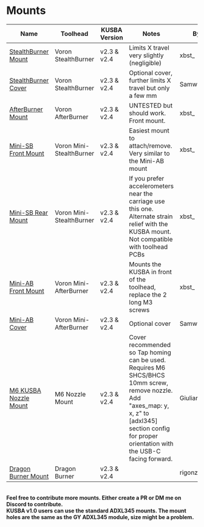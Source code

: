 # Mounts
|Name|Toolhead|KUSBA Version|Notes|By|
|---|---|---|---|---|
|[StealthBurner Mount](./StealthBurner.stl)|Voron StealthBurner|v2.3 & v2.4|Limits X travel very slightly (negligible)|xbst_|
|[StealthBurner Cover](./SB_cover.stl)|Voron StealthBurner|v2.3 & v2.4|Optional cover, further limits X travel but only a few mm|Samwiseg0|
|[AfterBurner Mount](./AfterBurner.stl)|Voron AfterBurner|v2.3 & v2.4|UNTESTED but should work. Front mount.|xbst_|
|[Mini-SB Front Mount](./MiniSB_Front.stl)|Voron Mini-StealthBurner|v2.3 & v2.4|Easiest mount to attach/remove. Very similar to the Mini-AB mount|xbst_|
|[Mini-SB Rear Mount](./MiniSB_Patrick.stl)|Voron Mini-StealthBurner|v2.3 & v2.4|If you prefer accelerometers near the carriage use this one. Alternate strain relief with the KUSBA mount. Not compatible with toolhead PCBs|xbst_|
|[Mini-AB Front Mount](./MiniAB.stl)|Voron Mini-AfterBurner|v2.3 & v2.4|Mounts the KUSBA in front of the toolhead, replace the 2 long M3 screws|xbst_|
|[Mini-AB Cover](./MiniAB_Cover.stl)|Voron Mini-AfterBurner|v2.3 & v2.4|Optional cover|Samwiseg0|
|[M6 KUSBA Nozzle Mount](./M6_KUSBA_Mount.stl)|M6 Nozzle Mount|v2.3 & v2.4|Cover recommended so Tap homing can be used. Requires M6 SHCS/BHCS 10mm screw, remove nozzle. Add "axes_map: y, x, z" to [adxl345] section config for proper orientation with the USB-C facing forward. |GiulianoM|
|[Dragon Burner Mount](./Dragon_Burner_Rigonzalez6.stl)|Dragon Burner|v2.3 & v2.4||rigonzalez6|

<br>**Feel free to contribute more mounts. Either create a PR or DM me on Discord to contribute.**
<br>**KUSBA v1.0 users can use the standard ADXL345 mounts. The mount holes are the same as the GY ADXL345 module, size might be a problem.**
